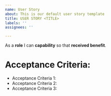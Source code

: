 ```yaml
---
name: User Story
about: This is our default user story template
title: USER STORY <TITLE>
labels: ''
assignees: ''

---
```


As a **role** I can **capability** so that **received benefit**.

# Acceptance Criteria:
* Acceptance Criteria 1:
* Acceptance Criteria 2:
* Acceptance Criteria 3:
